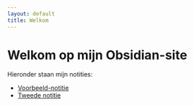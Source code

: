 ```yaml
---
layout: default
title: Welkom
---
```


# Welkom op mijn Obsidian-site

Hieronder staan mijn notities:

- [Voorbeeld-notitie](_notes/voorbeeld-notitie.md)
- [Tweede notitie](_notes/tweede-notitie.md)
